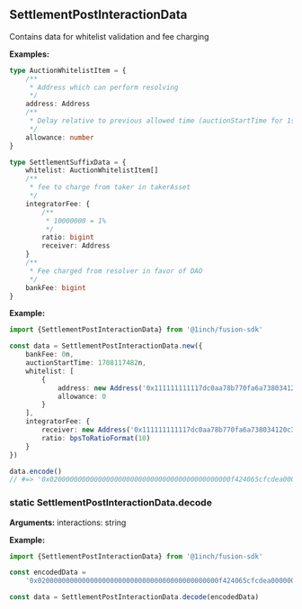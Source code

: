 ## SettlementPostInteractionData

Contains data for whitelist validation and fee charging

**Examples:**

```typescript
type AuctionWhitelistItem = {
    /**
     * Address which can perform resolving
     */
    address: Address
    /**
     * Delay relative to previous allowed time (auctionStartTime for 1st item), when address can start resolving. In seconds
     */
    allowance: number
}

type SettlementSuffixData = {
    whitelist: AuctionWhitelistItem[]
    /**
     * fee to charge from taker in takerAsset
     */
    integratorFee: {
        /**
         * 10000000 = 1%
         */
        ratio: bigint
        receiver: Address
    }
    /**
     * Fee charged from resolver in favor of DAO
     */
    bankFee: bigint
}
```

**Example:**

```typescript
import {SettlementPostInteractionData} from '@1inch/fusion-sdk'

const data = SettlementPostInteractionData.new({
    bankFee: 0n,
    auctionStartTime: 1708117482n,
    whitelist: [
        {
            address: new Address('0x111111111117dc0aa78b770fa6a738034120c302'),
            allowance: 0
        }
    ],
    integratorFee: {
        receiver: new Address('0x111111111117dc0aa78b770fa6a738034120c302'),
        ratio: bpsToRatioFormat(10)
    }
})

data.encode()
// #=> '0x020000000000000000000000000000000000000000000f424065cfcdea000000000000000000000000'
```

### static SettlementPostInteractionData.decode

**Arguments:** interactions: string

**Example:**

```typescript
import {SettlementPostInteractionData} from '@1inch/fusion-sdk'

const encodedData =
    '0x020000000000000000000000000000000000000000000f424065cfcdea000000000000000000000000'

const data = SettlementPostInteractionData.decode(encodedData)
```

